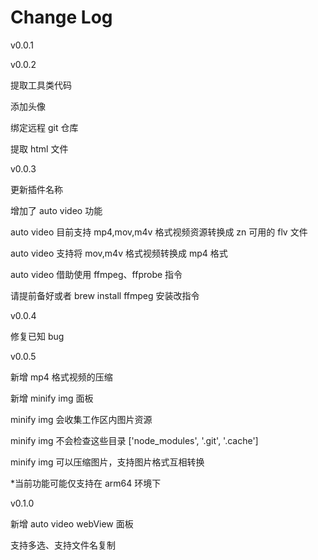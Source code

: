 # Change Log

v0.0.1

v0.0.2

提取工具类代码

添加头像

绑定远程 git 仓库

提取 html 文件

v0.0.3

更新插件名称

增加了 auto video 功能

auto video 目前支持 mp4,mov,m4v 格式视频资源转换成 zn 可用的 flv 文件

auto video 支持将 mov,m4v 格式视频转换成 mp4 格式

auto video 借助使用 ffmpeg、ffprobe 指令

请提前备好或者 brew install ffmpeg 安装改指令

v0.0.4

修复已知 bug

v0.0.5

新增 mp4 格式视频的压缩

新增 minify img 面板

minify img 会收集工作区内图片资源

minify img 不会检查这些目录 ['node_modules', '.git', '.cache']

minify img 可以压缩图片，支持图片格式互相转换

\*当前功能可能仅支持在 arm64 环境下

v0.1.0

新增 auto video webView 面板

支持多选、支持文件名复制
